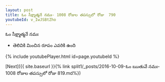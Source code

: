 ```yaml
---
layout: post
title: ఓం సీక్ష్మాత్మనే నమః- 1008 రోజుల తపస్సులో రోజు  790
youtubeId: v_IwJSBtZho
---
```

 
 
 ఓం సీక్ష్మాత్మనే నమః  
 
 -  తెలివికి మించిన రూపం ఎవరికి ఉంది 
 
  
 
  
 
 
 
 
 
 


{% include youtubePlayer.html id=page.youtubeId %}
 
[Next]({{ site.baseurl }}{% link  split1/_posts/2016-10-09-ఓం ఋతువే నమః- 1008 రోజుల తపస్సులో రోజు  819.md%})
 
